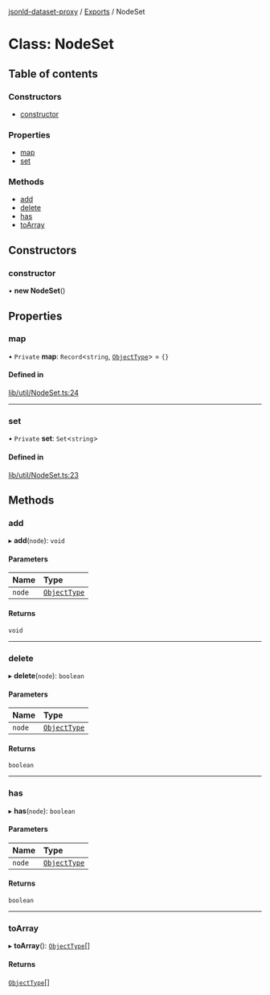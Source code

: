 [jsonld-dataset-proxy](../README.md) / [Exports](../modules.md) / NodeSet

# Class: NodeSet

## Table of contents

### Constructors

- [constructor](NodeSet.md#constructor)

### Properties

- [map](NodeSet.md#map)
- [set](NodeSet.md#set)

### Methods

- [add](NodeSet.md#add)
- [delete](NodeSet.md#delete)
- [has](NodeSet.md#has)
- [toArray](NodeSet.md#toarray)

## Constructors

### constructor

• **new NodeSet**()

## Properties

### map

• `Private` **map**: `Record`<`string`, [`ObjectType`](../modules.md#objecttype)\> = `{}`

#### Defined in

[lib/util/NodeSet.ts:24](https://github.com/o-development/jsonld-dataset-proxy/blob/188f397/lib/util/NodeSet.ts#L24)

___

### set

• `Private` **set**: `Set`<`string`\>

#### Defined in

[lib/util/NodeSet.ts:23](https://github.com/o-development/jsonld-dataset-proxy/blob/188f397/lib/util/NodeSet.ts#L23)

## Methods

### add

▸ **add**(`node`): `void`

#### Parameters

| Name | Type |
| :------ | :------ |
| `node` | [`ObjectType`](../modules.md#objecttype) |

#### Returns

`void`

___

### delete

▸ **delete**(`node`): `boolean`

#### Parameters

| Name | Type |
| :------ | :------ |
| `node` | [`ObjectType`](../modules.md#objecttype) |

#### Returns

`boolean`

___

### has

▸ **has**(`node`): `boolean`

#### Parameters

| Name | Type |
| :------ | :------ |
| `node` | [`ObjectType`](../modules.md#objecttype) |

#### Returns

`boolean`

___

### toArray

▸ **toArray**(): [`ObjectType`](../modules.md#objecttype)[]

#### Returns

[`ObjectType`](../modules.md#objecttype)[]
